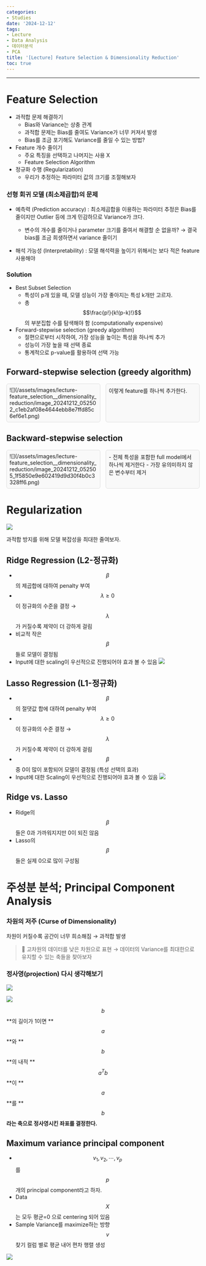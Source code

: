 ```yaml
---
categories:
- Studies
date: '2024-12-12'
tags:
- Lecture
- Data Analysis
- 데이터분석
- PCA
title: '[Lecture] Feature Selection & Dimensionality Reduction'
toc: true
---
```


---


# Feature Selection

- 과적합 문제 해결하기
    - Bias와 Variance는 상충 관계
    - 과적합 문제는 Bias를 줄여도 Variance가 너무 커져서 발생
    - Bias를 조금 포기해도 Variance를 줄일 수 있는 방법?
- Feature 개수 줄이기
    - 주요 특징을 선택하고 나머지는 사용 X
    - Feature Selection Algorithm
- 정규화 수행 (Regularization)
    - 우리가 추정하는 파라미터 값의 크기를 조절해보자

### 선형 회귀 모델 (최소제곱합)의 문제

- 예측력 (Prediction accuracy) : 최소제곱합을 이용하는 파라미터 추정은 Bias를 줄이지만 Outlier 등에 크게 민감하므로 Variance가 크다.
    - 변수의 개수를 줄이거나 parameter 크기를 줄여서 해결할 순 없을까?
→ 결국 bias를 조금 희생하면서 variance 줄이기

- 해석 가능성 (Interpretability) : 모델 해석력을 높이기 위해서는 보다 적은 feature 사용해야

### Solution

- Best Subset Selection
    - 특성이 p개 있을 때, 모델 성능이 가장 좋아지는 특성 k개만 고르자.
    - 총 $$\frac{p!}{k!(p-k)!}$$의 부분집합 수를 탐색해야 함 (computationally expensive)
- Forward-stepwise selection (greedy algorithm)
    - 절편으로부터 시작하여, 가장 성능을 높이는 특성을 하나씩 추가
    - 성능이 가장 높을 때 선택 종료
    - 통계적으로 p-value를 활용하여 선택 가능

## Forward-stepwise selection (greedy algorithm)

<div class='column-list' style='display: flex; gap: 1em;'>
<div class='column' style='flex: 1; padding: 0.5em; background-color: #f9f9f9; border: 1px solid #ddd; border-radius: 5px;'>
![](/assets/images/lecture-feature_selection__dimensionality_reduction/image_20241212_052502_c1eb2af08e4644ebb8e7ffd85c6ef6e1.png)

</div>
<div class='column' style='flex: 1; padding: 0.5em; background-color: #f9f9f9; border: 1px solid #ddd; border-radius: 5px;'>
이렇게 feature를 하나씩 추가한다.

</div>
</div>


## Backward-stepwise selection

<div class='column-list' style='display: flex; gap: 1em;'>
<div class='column' style='flex: 1; padding: 0.5em; background-color: #f9f9f9; border: 1px solid #ddd; border-radius: 5px;'>
![](/assets/images/lecture-feature_selection__dimensionality_reduction/image_20241212_052505_1f5850e9e602419d9d30f4b0c3328ff6.png)

</div>
<div class='column' style='flex: 1; padding: 0.5em; background-color: #f9f9f9; border: 1px solid #ddd; border-radius: 5px;'>
        - 전체 특성을 포함한 full model에서 하나씩 제거한다
        - 가장 유의미하지 않은 변수부터 제거

</div>
</div>


# Regularization

![](/assets/images/lecture-feature_selection__dimensionality_reduction/image_20241212_052506_ddc5b2a00f1e486586254bab94f1f244.png)

과적합 방지를 위해 모델 복잡성을 최대한 줄여보자.


## Ridge Regression (L2-정규화)

- $$\beta$$의 제곱합에 대하여 penalty 부여
- $$\lambda ≥ 0$$이 정규화의 수준을 결정 → $$\lambda$$가 커질수록 제약이 더 강하게 걸림
- 비교적 작은 $$\beta$$들로 모델이 결정됨
- Input에 대한 scaling이 우선적으로 진행되어야 효과 볼 수 있음
![](/assets/images/lecture-feature_selection__dimensionality_reduction/image_20241212_052507_770d0df7ff474e94bb7ec8619e59756f.png)


## Lasso Regression (L1-정규화)

- $$\beta$$의 절댓값 합에 대하여 penalty 부여
- $$\lambda≥0$$이 정규화의 수준 결정 → $$\lambda$$가 커질수록 제약이 더 강하게 걸림
- $$\beta$$ 중 0이 많이 포함되어 모델이 결정됨 (특성 선택의 효과)
- Input에 대한 Scaling이 우선적으로 진행되어야 효과 볼 수 있음
![](/assets/images/lecture-feature_selection__dimensionality_reduction/image_20241212_052509_8aa9d2d47b2d45aca870c38fe413476d.png)


## Ridge vs. Lasso

- Ridge의 $$\beta$$들은 0과 가까워지지만 0이 되진 않음
- Lasso의 $$\beta$$들은 실제 0으로 많이 구성됨

# 주성분 분석; Principal Component Analysis


### 차원의 저주 (Curse of Dimensionality)

차원이 커질수록 공간이 너무 희소해짐 → 과적합 발생

> 🔴 고차원의 데이터를 낮은 차원으로 표현
→ 데이터의 Variance를 최대한으로 유지할 수 있는 축들을 찾아보자


### 정사영(projection) 다시 생각해보기

![](/assets/images/lecture-feature_selection__dimensionality_reduction/image_20241212_052510_fdfa5487019c4b15af90910a2d1b8b84.png)

![](/assets/images/lecture-feature_selection__dimensionality_reduction/image_20241212_052511_ba4533c2211b476298d8d2c12d4e05cd.png)

$$b$$**의 길이가 1이면 **$$a$$**와 **$$b$$**의 내적 **$$a^Tb$$**이 **$$a$$**를 **$$b$$**라는 축으로 정사영시킨 좌표를 결정한다.**


## Maximum variance principal component

- $$v_1, v_2, \cdots, v_p$$를 $$p$$개의 principal component라고 하자.
- Data $$X$$는 모두 평균=0 으로 centering 되어 있음
- Sample Variance를 maximize하는 방향 $$v$$ 찾기
컬럼 별로 평균 내어 편차 행렬 생성

![](/assets/images/lecture-feature_selection__dimensionality_reduction/image_20241212_052512_2882ea7d5664462ab9dcc283416cceaf.png)


